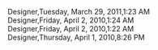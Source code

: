 ﻿Designer,Tuesday, March 29, 2011,1:23 AM  Designer,Friday, April 2, 2010,1:24 AM  Designer,Friday, April 2, 2010,1:22 AM  Designer,Thursday, April 1, 2010,8:26 PM